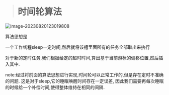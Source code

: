 

> # 时间轮算法
>
> 



![image-20230820123019808](https://woldier-pic-repo-1309997478.cos.ap-chengdu.myqcloud.com/woldier/2023%2F08%2F7dbe9649abb7cd7d8126d09ec89647a8.png)



算法思想是 

一个工作线程sleep一定时间,然后就将该槽里面所有的任务全部取出来执行



对于新的定时任务,我们根据给定的超时时间,算出基于当前游标的偏移位置,然后插入其中.



note:经过将前面的算法思想进行实现,时间轮可以正常工作的,但是存在定时不准确的问题. 这是对于sleep,它的睡眠唤醒时间存在一定误差, 因此我们需要再每次睡眠的时候给一个补偿时间,使得整体维持在相同的间隔.







